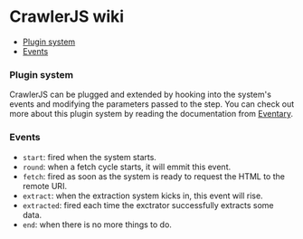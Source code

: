 # CrawlerJS wiki

* [Plugin system](#plugin-system)
* [Events](#events)

<a name="plugin-system"></a>
### Plugin system

CrawlerJS can be plugged and extended by hooking into the system's events and
modifying the parameters passed to the step. You can check out more about this
plugin system by reading the documentation from [Eventary][0].



### Events

* `start`: fired when the system starts.
* `round`: when a fetch cycle starts, it will emmit this event.
* `fetch`: fired as soon as the system is ready to request the HTML to the
remote URI.
* `extract`: when the extraction system kicks in, this event will rise.
* `extracted`: fired each time the exctrator successfully extracts some data.
* `end`: when there is no more things to do.

[0]: https://github.com/alanhoff/node-eventary
